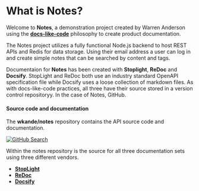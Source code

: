# What is Notes?

Welcome to **Notes**, a demonstration project created by Warren Anderson using the 
[**docs-like-code**](https://www.docslikecode.com/about/) philosophy to create product documentation. 

The Notes project utilizes a fully functional Node.js 
backend to host REST APIs and Redis for data storage. Using their email address a user can log in and create simple notes that can be searched 
by content and tags.

Documentaion for **Notes** has been created with **Stoplight**, **ReDoc** and **Docsify**. StopLight and ReDoc both use an industry standard OpenAPI specification file while Docsify 
uses a loose collection of markdown files. As with docs-like-code practices, all three have their source stored in a version control repositoryy. In the case of Notes, GitHub.

#### Source code and documentation

The **wkande/notes** repository contains the API source code and documentation. 

[![GitHub Search](../images/github-notes.png)](https://github.com/wkande/notes)

Within the notes repository is the source for all three documentation sets using three different vendors.

- [**StopLight**](https://github.com/wkande/notes-stoplight)
- [**ReDoc**](https://github.com/wkande/notes-redoc)
- [**Docsify**](https://github.com/wkande/notes-docs-v1.1)
